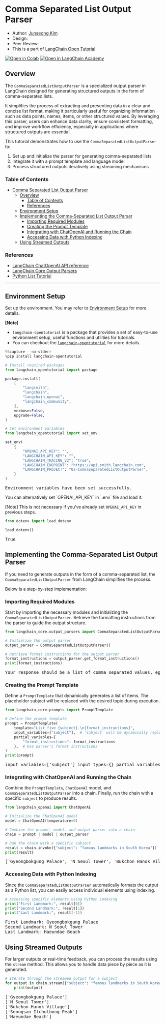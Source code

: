 # Comma Separated List Output Parser

- Author: [Junseong Kim](https://www.linkedin.com/in/%EC%A4%80%EC%84%B1-%EA%B9%80-591b351b2/)
- Design: []()
- Peer Review: []()
- This is a part of [LangChain Open Tutorial](https://github.com/LangChain-OpenTutorial/LangChain-OpenTutorial)

[![Open in Colab](https://colab.research.google.com/assets/colab-badge.svg)](https://colab.research.google.com/github/langchain-ai/langchain-academy/blob/main/module-4/sub-graph.ipynb) [![Open in LangChain Academy](https://cdn.prod.website-files.com/65b8cd72835ceeacd4449a53/66e9eba12c7b7688aa3dbb5e_LCA-badge-green.svg)](https://academy.langchain.com/courses/take/intro-to-langgraph/lessons/58239937-lesson-2-sub-graphs)

## Overview

The `CommaSeparatedListOutputParser` is a specialized output parser in LangChain designed for generating structured outputs in the form of comma-separated lists.

It simplifies the process of extracting and presenting data in a clear and concise list format, making it particularly useful for organizing information such as data points, names, items, or other structured values. By leveraging this parser, users can enhance data clarity, ensure consistent formatting, and improve workflow efficiency, especially in applications where structured outputs are essential.

This tutorial demonstrates how to use the `CommaSeparatedListOutputParser` to:

  1. Set up and initialize the parser for generating comma-separated lists
  2. Integrate it with a prompt template and language model
  3. Process structured outputs iteratively using streaming mechanisms


### Table of Contents

- [Comma Separated List Output Parser](#comma-separated-list-output-parser)
  - [Overview](#overview)
    - [Table of Contents](#table-of-contents)
    - [References](#references)
  - [Environment Setup](#environment-setup)
  - [Implementing the Comma-Separated List Output Parser](#implementing-the-comma-separated-list-output-parser)
    - [Importing Required Modules](#importing-required-modules)
    - [Creating the Prompt Template](#creating-the-prompt-template)
    - [Integrating with ChatOpenAI and Running the Chain](#integrating-with-chatopenai-and-running-the-chain)
    - [Accessing Data with Python Indexing](#accessing-data-with-python-indexing)
  - [Using Streamed Outputs](#using-streamed-outputs)

### References

- [LangChain ChatOpenAI API reference](https://python.langchain.com/api_reference/openai/chat_models/langchain_openai.chat_models.base.ChatOpenAI.html)
- [LangChain Core Output Parsers](https://python.langchain.com/api_reference/core/output_parsers/langchain_core.output_parsers.list.CommaSeparatedListOutputParser.html#)
- [Python List Tutorial](https://docs.python.org/3.13/tutorial/datastructures.html)
---
## Environment Setup

Set up the environment. You may refer to [Environment Setup](https://wikidocs.net/257836) for more details.

**[Note]**
- `langchain-opentutorial` is a package that provides a set of easy-to-use environment setup, useful functions and utilities for tutorials. 
- You can checkout the [`langchain-opentutorial`](https://github.com/LangChain-OpenTutorial/langchain-opentutorial-pypi) for more details.

```python
%%capture --no-stderr
%pip install langchain-opentutorial
```

```python
# Install required packages
from langchain_opentutorial import package

package.install(
    [
        "langsmith",
        "langchain",
        "langchain_openai",
        "langchain_community",
    ],
    verbose=False,
    upgrade=False,
)
```

```python
# Set environment variables
from langchain_opentutorial import set_env

set_env(
    {
        "OPENAI_API_KEY": "",
        "LANGCHAIN_API_KEY": "",
        "LANGCHAIN_TRACING_V2": "true",
        "LANGCHAIN_ENDPOINT": "https://api.smith.langchain.com",
        "LANGCHAIN_PROJECT": "02-CommaSeparatedListOutputParser",
    }
)
```
<pre class="custom">Environment variables have been set successfully.
</pre>You can alternatively set `OPENAI_API_KEY` in `.env` file and load it. 

[Note] This is not necessary if you've already set `OPENAI_API_KEY` in previous steps.

```python
from dotenv import load_dotenv

load_dotenv()
```
<pre class="custom">True</pre>

## Implementing the Comma-Separated List Output Parser

If you need to generate outputs in the form of a comma-separated list, the `CommaSeparatedListOutputParser` from LangChain simplifies the process. 

Below is a step-by-step implementation:

### Importing Required Modules

Start by importing the necessary modules and initializing the `CommaSeparatedListOutputParser`. Retrieve the formatting instructions from the parser to guide the output structure.


```python
from langchain_core.output_parsers import CommaSeparatedListOutputParser

# Initialize the output parser
output_parser = CommaSeparatedListOutputParser()

# Retrieve format instructions for the output parser
format_instructions = output_parser.get_format_instructions()
print(format_instructions)
```
<pre class="custom">Your response should be a list of comma separated values, eg: `foo, bar, baz` or `foo,bar,baz`
</pre>

### Creating the Prompt Template

Define a `PromptTemplate` that dynamically generates a list of items. The placeholder subject will be replaced with the desired topic during execution.

```python
from langchain_core.prompts import PromptTemplate

# Define the prompt template
prompt = PromptTemplate(
    template="List five {subject}.\n{format_instructions}",
    input_variables=["subject"],  # 'subject' will be dynamically replaced
    partial_variables={
        "format_instructions": format_instructions
    },  # Use parser's format instructions
)
print(prompt)
```
<pre class="custom">input_variables=['subject'] input_types={} partial_variables={'format_instructions': 'Your response should be a list of comma separated values, eg: `foo, bar, baz` or `foo,bar,baz`'} template='List five {subject}.\n{format_instructions}'
</pre>

### Integrating with ChatOpenAI and Running the Chain

Combine the `PromptTemplate`, `ChatOpenAI` model, and `CommaSeparatedListOutputParser` into a chain. Finally, run the chain with a specific `subject` to produce results.

```python
from langchain_openai import ChatOpenAI

# Initialize the ChatOpenAI model
model = ChatOpenAI(temperature=0)

# Combine the prompt, model, and output parser into a chain
chain = prompt | model | output_parser

# Run the chain with a specific subject
result = chain.invoke({"subject": "famous landmarks in South Korea"})
print(result)
```
<pre class="custom">['Gyeongbokgung Palace', 'N Seoul Tower', 'Bukchon Hanok Village', 'Seongsan Ilchulbong Peak', 'Haeundae Beach']
</pre>

### Accessing Data with Python Indexing

Since the `CommaSeparatedListOutputParser` automatically formats the output as a Python list, you can easily access individual elements using indexing.

```python
# Accessing specific elements using Python indexing
print("First Landmark:", result[0])
print("Second Landmark:", result[1])
print("Last Landmark:", result[-1])
```
<pre class="custom">First Landmark: Gyeongbokgung Palace
Second Landmark: N Seoul Tower
Last Landmark: Haeundae Beach
</pre>

## Using Streamed Outputs

For larger outputs or real-time feedback, you can process the results using the `stream` method. This allows you to handle data piece by piece as it is generated.

```python
# Iterate through the streamed output for a subject
for output in chain.stream({"subject": "famous landmarks in South Korea"}):
    print(output)
```
<pre class="custom">['Gyeongbokgung Palace']
['N Seoul Tower']
['Bukchon Hanok Village']
['Seongsan Ilchulbong Peak']
['Haeundae Beach']
</pre>



